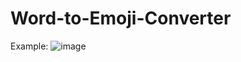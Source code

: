 # Word-to-Emoji-Converter
Example:
![image](https://github.com/user-attachments/assets/ae1f79c9-15e5-48c4-affa-29c46129453b)
